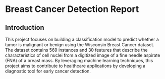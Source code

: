 # **Breast Cancer Detection Report**

## **Introduction**

This project focuses on building a classification model to predict whether a tumor is malignant or benign using the Wisconsin Breast Cancer dataset. The dataset contains 569 instances and 30 features that describe the characteristics of cell nuclei from a digitized image of a fine needle aspirate (FNA) of a breast mass. By leveraging machine learning techniques, this project aims to contribute to healthcare applications by developing a diagnostic tool for early cancer detection.


